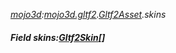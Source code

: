 _[mojo3d](../../modules/mojo3d/mojo3d-module.md):[mojo3d.gltf2](../../modules/mojo3d/mojo3d-gltf2.md).[Gltf2Asset](../../modules/mojo3d/mojo3d-gltf2-gltf2asset.md).skins_
##### Field skins:[Gltf2Skin](../../modules/mojo3d/mojo3d-gltf2-gltf2skin.md)[]
